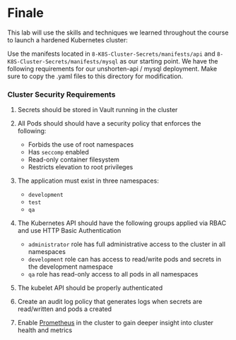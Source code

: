# Finale
This lab will use the skills and techniques we learned throughout the course to launch a hardened Kubernetes cluster:

Use the manifests located in `8-K8S-Cluster-Secrets/manifests/api` and `8-K8S-Cluster-Secrets/manifests/mysql` as our starting point. We have the following requirements for our unshorten-api / mysql deployment. Make sure to copy the .yaml files to this directory for modification.

### Cluster Security Requirements

1. Secrets should be stored in Vault running in the cluster
2. All Pods should should have a security policy that enforces the following:
    - Forbids the use of root namespaces
    - Has `seccomp` enabled
    - Read-only container filesystem
    - Restricts elevation to root privileges

3. The application must exist in three namespaces:
    - `development`
    - `test`
    - `qa`

4. The Kubernetes API should have the following groups applied via RBAC and use HTTP Basic Authentication
    - `administrator` role has full administrative access to the cluster in all namespaces
    - `development` role can has access to read/write pods and secrets in the development namespace
    - `qa` role has read-only access to all pods in all namespaces

5. The kubelet API should be properly authenticated
6. Create an audit log policy that generates logs when secrets are read/written and pods a created
7. Enable [Prometheus](https://github.com/giantswarm/kubernetes-prometheus/) in the cluster to gain deeper insight into cluster health and metrics
